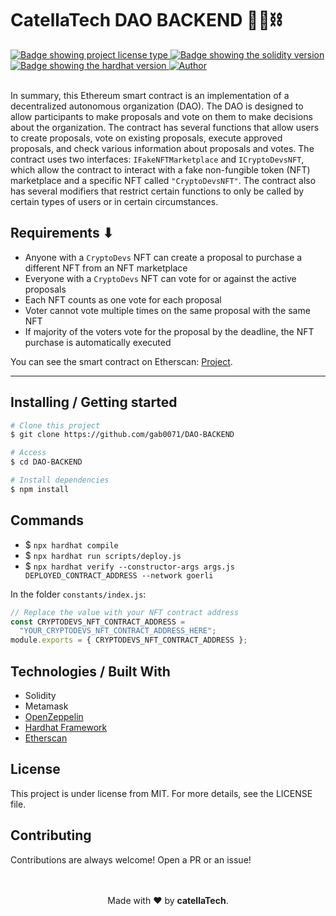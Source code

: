 <h1 aling="center">CatellaTech DAO BACKEND 👷‍♂️⛓</h1>

  <a href="https://github.com/maurodesouza/profile-readme-generator/blob/master/LICENSE.md" target="_blank">
    <img alt="Badge showing project license type" src="https://img.shields.io/github/license/maurodesouza/profile-readme-generator?color=f85149">
  </a>

  <a href="#" target="_blank">
    <img src="https://img.shields.io/badge/Solidity-%5E8.0.4-363636?style=flat-square" alt="Badge showing the solidity version"/>
  </a>

  <a href="#" target="_blank">
    <img src="https://img.shields.io/badge/hardhat-2.8.4-f8fc03?style=flat-square" alt="Badge showing the hardhat version"/>
  </a>

  <a href="https://github.com/gab0071" target="_blank">
    <img alt="Author" src="https://img.shields.io/badge/made%20by-CatellaTech-blueviolet?style=flat-square">
  </a>
 

  <br>
  <br>

In summary, this Ethereum smart contract is an implementation of a decentralized autonomous organization (DAO). The DAO is designed to allow participants to make proposals and vote on them to make decisions about the organization. The contract has several functions that allow users to create proposals, vote on existing proposals, execute approved proposals, and check various information about proposals and votes. The contract uses two interfaces: `IFakeNFTMarketplace` and `ICryptoDevsNFT`, which allow the contract to interact with a fake non-fungible token (NFT) marketplace and a specific NFT called `"CryptoDevsNFT"`. The contract also has several modifiers that restrict certain functions to only be called by certain types of users or in certain circumstances.

<h2> Requirements ⬇</h2>

- Anyone with a `CryptoDevs` NFT can create a proposal to purchase a different NFT from an NFT marketplace
- Everyone with a `CryptoDevs` NFT can vote for or against the active proposals
- Each NFT counts as one vote for each proposal
- Voter cannot vote multiple times on the same proposal with the same NFT
- If majority of the voters vote for the proposal by the deadline, the NFT purchase is automatically executed

You can see the smart contract on Etherscan: <a href="https://goerli.etherscan.io/address/0x63da3d1b4a128ed40a13175901176c8944324def">Project</a>.

<hr>
<h2> Installing / Getting started </h2>

```bash
# Clone this project
$ git clone https://github.com/gab0071/DAO-BACKEND

# Access
$ cd DAO-BACKEND

# Install dependencies
$ npm install

``` 

<h2>Commands</h2>

- $ ` npx hardhat compile `
- $ ` npx hardhat run scripts/deploy.js `
- $ `npx hardhat verify --constructor-args args.js DEPLOYED_CONTRACT_ADDRESS --network goerli`

In the folder `constants/index.js`: 

```javascript
// Replace the value with your NFT contract address
const CRYPTODEVS_NFT_CONTRACT_ADDRESS =
  "YOUR_CRYPTODEVS_NFT_CONTRACT_ADDRESS_HERE";
module.exports = { CRYPTODEVS_NFT_CONTRACT_ADDRESS };
```

<h2> Technologies / Built With </h2>

- Solidity
- Metamask
- <a href="https://www.npmjs.com/package/@openzeppelin/contracts"> OpenZeppelin </a>
- <a href="https://hardhat.org/">Hardhat Framework</a>
- <a href="https://hardhat.org/hardhat-runner/plugins/nomiclabs-hardhat-etherscan">Etherscan</a>

<h2>License</h2>

<p>This project is under license from MIT. For more details, see the LICENSE file.</p>

<h2>Contributing</h2>
Contributions are always welcome! Open a PR or an issue!

<br>
<br>

<p align="center">
<br/>
  Made with ❤️ by <b>catellaTech</b>.
<p/>
